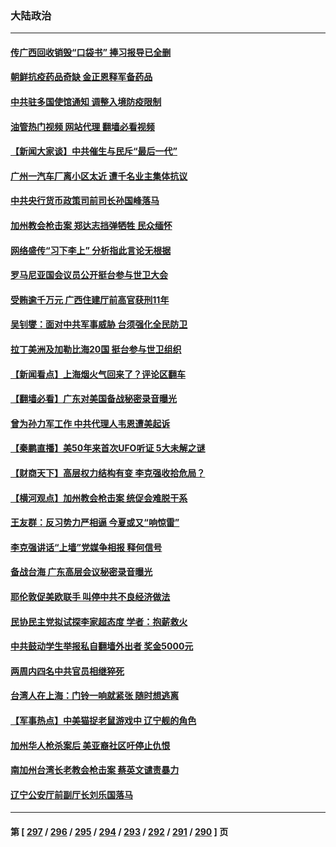 ### 大陆政治
---
#### [传广西回收销毁“口袋书” 捧习报导已全删](../../pages/ncid277/n13740103.md?05190045) 
#### [朝鲜抗疫药品奇缺 金正恩释军备药品](../../pages/ncid277/n13740094.md?05190045) 
#### [中共驻多国使馆通知 调整入境防疫限制](../../pages/ncid277/n13739965.md?05190045) 
#### [油管热门视频 网站代理 翻墙必看视频](http://209.222.30.114:81/youtube.html?05190045)
#### [【新闻大家谈】中共催生与民斥“最后一代”](../../pages/ncid277/n13739992.md?05190045) 
#### [广州一汽车厂离小区太近 遭千名业主集体抗议](../../pages/ncid277/n13739826.md?05190045) 
#### [中共央行货币政策司前司长孙国峰落马](../../pages/ncid277/n13739827.md?05190045) 
#### [加州教会枪击案 郑达志挡弹牺牲 民众缅怀](../../pages/ncid277/n13739801.md?05190045) 
#### [网络盛传“习下李上” 分析指此言论无根据](../../pages/ncid277/n13739579.md?05190045) 
#### [罗马尼亚国会议员公开挺台参与世卫大会](../../pages/ncid277/n13739706.md?05190045) 
#### [受贿逾千万元 广西住建厅前高官获刑11年](../../pages/ncid277/n13739678.md?05190045) 
#### [吴钊燮：面对中共军事威胁 台须强化全民防卫](../../pages/ncid277/n13739645.md?05190045) 
#### [拉丁美洲及加勒比海20国 挺台参与世卫组织](../../pages/ncid277/n13739661.md?05190045) 
#### [【新闻看点‭】上海烟火气回来了？评论区翻车](../../pages/ncid277/n13739273.md?05190045) 
#### [【翻墙必看】广东对美国备战秘密录音曝光](../../pages/ncid277/n13739530.md?05190045) 
#### [曾为孙力军工作 中共代理人韦恩遭美起诉](../../pages/ncid277/n13739487.md?05190045) 
#### [【秦鹏直播】美50年来首次UFO听证 5大未解之谜](../../pages/ncid277/n13739452.md?05190045) 
#### [【财商天下】高层权力结构有变 李克强收拾危局？](../../pages/ncid277/n13739513.md?05190045) 
#### [【横河观点】加州教会枪击案 统促会难脱干系](../../pages/ncid277/n13739456.md?05190045) 
#### [王友群：反习势力严相逼 今夏或又“响惊雷”](../../pages/ncid277/n13739442.md?05190045) 
#### [李克强讲话“上墙”党媒争相报 释何信号](../../pages/ncid277/n13739256.md?05190045) 
#### [备战台海 广东高层会议秘密录音曝光](../../pages/ncid277/n13739318.md?05190045) 
#### [耶伦敦促美欧联手 叫停中共不良经济做法](../../pages/ncid277/n13739348.md?05190045) 
#### [民协民主党拟试探李家超态度 学者：抱薪救火](../../pages/ncid277/n13739356.md?05190045) 
#### [中共鼓动学生举报私自翻墙外出者 奖金5000元](../../pages/ncid277/n13739345.md?05190045) 
#### [两周内四名中共官员相继猝死](../../pages/ncid277/n13739322.md?05190045) 
#### [台湾人在上海：门铃一响就紧张 随时想逃离](../../pages/ncid277/n13739189.md?05190045) 
#### [【军事热点】中美猫捉老鼠游戏中 辽宁舰的角色](../../pages/ncid277/n13738802.md?05190045) 
#### [加州华人枪杀案后 美亚裔社区吁停止仇恨](../../pages/ncid277/n13739155.md?05190045) 
#### [南加州台湾长老教会枪击案 蔡英文谴责暴力](../../pages/ncid277/n13739071.md?05190045) 
#### [辽宁公安厅前副厅长刘乐国落马](../../pages/ncid277/n13739139.md?05190045) 

---
#### 第 [ [297](./297.md?05190045) / [296](./296.md?05190045) / [295](./295.md?05190045) / [294](./294.md?05190045) / [293](./293.md?05190045) / [292](./292.md?05190045) / [291](./291.md?05190045) / [290](./290.md?05190045) ] 页
